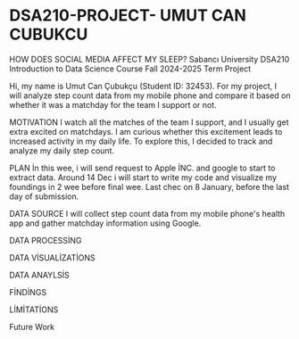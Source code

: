 # DSA210-PROJECT- UMUT CAN CUBUKCU
HOW DOES SOCIAL MEDIA AFFECT MY SLEEP?
Sabancı University DSA210 Introduction to Data Science Course
Fall 2024-2025 Term Project

Hi, my name is Umut Can Çubukçu (Student ID: 32453).
For my project, I will analyze step count data from my mobile phone and compare it based on whether it was a matchday for the team I support or not.

MOTIVATION
I watch all the matches of the team I support, and I usually get extra excited on matchdays. I am curious whether this excitement leads to increased activity in my daily life. To explore this, I decided to track and analyze my daily step count.

PLAN 
İn this wee, i will send request to Apple İNC. and google to start to extract data.
Around 14 Dec  i will start to write my code  and visualize my foundings  in 2 wee before final wee.
Last chec on 8 January, before the last day of submission.

DATA SOURCE
I will collect step count data from my mobile phone's health app and gather matchday information using Google.

DATA PROCESSİNG

DATA VİSUALİZATİONS

DATA ANAYLSİS

FİNDİNGS

LİMİTATİONS

Future Work


